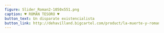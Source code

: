 ```yaml
---
figure: Slider_Roman2-1050x551.png
caption: ♥ ROMÁN TESORO ♥
button_text: Un disparate existencialista
button_link: http://dehavilland.bigcartel.com/product/la-muerte-y-roman-tesoro-de-lorenzo-montatore
---
```


